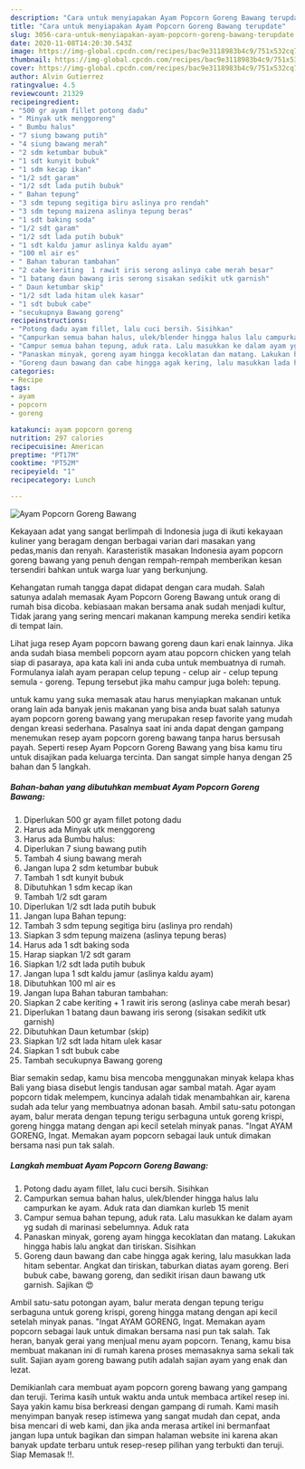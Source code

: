 ```yaml
---
description: "Cara untuk menyiapakan Ayam Popcorn Goreng Bawang terupdate"
title: "Cara untuk menyiapakan Ayam Popcorn Goreng Bawang terupdate"
slug: 3056-cara-untuk-menyiapakan-ayam-popcorn-goreng-bawang-terupdate
date: 2020-11-08T14:20:30.543Z
image: https://img-global.cpcdn.com/recipes/bac9e3118983b4c9/751x532cq70/ayam-popcorn-goreng-bawang-foto-resep-utama.jpg
thumbnail: https://img-global.cpcdn.com/recipes/bac9e3118983b4c9/751x532cq70/ayam-popcorn-goreng-bawang-foto-resep-utama.jpg
cover: https://img-global.cpcdn.com/recipes/bac9e3118983b4c9/751x532cq70/ayam-popcorn-goreng-bawang-foto-resep-utama.jpg
author: Alvin Gutierrez
ratingvalue: 4.5
reviewcount: 21329
recipeingredient:
- "500 gr ayam fillet potong dadu"
- " Minyak utk menggoreng"
- " Bumbu halus"
- "7 siung bawang putih"
- "4 siung bawang merah"
- "2 sdm ketumbar bubuk"
- "1 sdt kunyit bubuk"
- "1 sdm kecap ikan"
- "1/2 sdt garam"
- "1/2 sdt lada putih bubuk"
- " Bahan tepung"
- "3 sdm tepung segitiga biru aslinya pro rendah"
- "3 sdm tepung maizena aslinya tepung beras"
- "1 sdt baking soda"
- "1/2 sdt garam"
- "1/2 sdt lada putih bubuk"
- "1 sdt kaldu jamur aslinya kaldu ayam"
- "100 ml air es"
- " Bahan taburan tambahan"
- "2 cabe keriting  1 rawit iris serong aslinya cabe merah besar"
- "1 batang daun bawang iris serong sisakan sedikit utk garnish"
- " Daun ketumbar skip"
- "1/2 sdt lada hitam ulek kasar"
- "1 sdt bubuk cabe"
- "secukupnya Bawang goreng"
recipeinstructions:
- "Potong dadu ayam fillet, lalu cuci bersih. Sisihkan"
- "Campurkan semua bahan halus, ulek/blender hingga halus lalu campurkan ke ayam. Aduk rata dan diamkan kurleb 15 menit"
- "Campur semua bahan tepung, aduk rata. Lalu masukkan ke dalam ayam yg sudah di marinasi sebelumnya. Aduk rata"
- "Panaskan minyak, goreng ayam hingga kecoklatan dan matang. Lakukan hingga habis lalu angkat dan tiriskan. Sisihkan"
- "Goreng daun bawang dan cabe hingga agak kering, lalu masukkan lada hitam sebentar. Angkat dan tiriskan, taburkan diatas ayam goreng. Beri bubuk cabe, bawang goreng, dan sedikit irisan daun bawang utk garnish. Sajikan 😍"
categories:
- Recipe
tags:
- ayam
- popcorn
- goreng

katakunci: ayam popcorn goreng 
nutrition: 297 calories
recipecuisine: American
preptime: "PT17M"
cooktime: "PT52M"
recipeyield: "1"
recipecategory: Lunch

---
```



![Ayam Popcorn Goreng Bawang](https://img-global.cpcdn.com/recipes/bac9e3118983b4c9/751x532cq70/ayam-popcorn-goreng-bawang-foto-resep-utama.jpg)

Kekayaan adat yang sangat berlimpah di Indonesia juga di ikuti kekayaan kuliner yang beragam dengan berbagai varian dari masakan yang pedas,manis dan renyah. Karasteristik masakan Indonesia ayam popcorn goreng bawang yang penuh dengan rempah-rempah memberikan kesan tersendiri bahkan untuk warga luar yang berkunjung.


Kehangatan rumah tangga dapat didapat dengan cara mudah. Salah satunya adalah memasak Ayam Popcorn Goreng Bawang untuk orang di rumah bisa dicoba. kebiasaan makan bersama anak sudah menjadi kultur, Tidak jarang yang sering mencari makanan kampung mereka sendiri ketika di tempat lain.

Lihat juga resep Ayam popcorn bawang goreng daun kari enak lainnya. Jika anda sudah biasa membeli popcorn ayam atau popcorn chicken yang telah siap di pasaraya, apa kata kali ini anda cuba untuk membuatnya di rumah. Formulanya ialah ayam perapan celup tepung - celup air - celup tepung semula - goreng. Tepung tersebut jika mahu campur juga boleh: tepung.

untuk kamu yang suka memasak atau harus menyiapkan makanan untuk orang lain ada banyak jenis makanan yang bisa anda buat salah satunya ayam popcorn goreng bawang yang merupakan resep favorite yang mudah dengan kreasi sederhana. Pasalnya saat ini anda dapat dengan gampang menemukan resep ayam popcorn goreng bawang tanpa harus bersusah payah.
Seperti resep Ayam Popcorn Goreng Bawang yang bisa kamu tiru untuk disajikan pada keluarga tercinta. Dan sangat simple hanya dengan 25 bahan dan 5 langkah.


<!--inarticleads1-->

##### Bahan-bahan yang dibutuhkan membuat Ayam Popcorn Goreng Bawang:

1. Diperlukan 500 gr ayam fillet potong dadu
1. Harus ada  Minyak utk menggoreng
1. Harus ada  Bumbu halus:
1. Diperlukan 7 siung bawang putih
1. Tambah 4 siung bawang merah
1. Jangan lupa 2 sdm ketumbar bubuk
1. Tambah 1 sdt kunyit bubuk
1. Dibutuhkan 1 sdm kecap ikan
1. Tambah 1/2 sdt garam
1. Diperlukan 1/2 sdt lada putih bubuk
1. Jangan lupa  Bahan tepung:
1. Tambah 3 sdm tepung segitiga biru (aslinya pro rendah)
1. Siapkan 3 sdm tepung maizena (aslinya tepung beras)
1. Harus ada 1 sdt baking soda
1. Harap siapkan 1/2 sdt garam
1. Siapkan 1/2 sdt lada putih bubuk
1. Jangan lupa 1 sdt kaldu jamur (aslinya kaldu ayam)
1. Dibutuhkan 100 ml air es
1. Jangan lupa  Bahan taburan tambahan:
1. Siapkan 2 cabe keriting + 1 rawit iris serong (aslinya cabe merah besar)
1. Diperlukan 1 batang daun bawang iris serong (sisakan sedikit utk garnish)
1. Dibutuhkan  Daun ketumbar (skip)
1. Siapkan 1/2 sdt lada hitam ulek kasar
1. Siapkan 1 sdt bubuk cabe
1. Tambah secukupnya Bawang goreng


Biar semakin sedap, kamu bisa mencoba menggunakan minyak kelapa khas Bali yang biasa disebut lengis tandusan agar sambal matah. Agar ayam popcorn tidak melempem, kuncinya adalah tidak menambahkan air, karena sudah ada telur yang membuatnya adonan basah. Ambil satu-satu potongan ayam, balur merata dengan tepung terigu serbaguna untuk goreng krispi, goreng hingga matang dengan api kecil setelah minyak panas. &#34;Ingat AYAM GORENG, Ingat. Memakan ayam popcorn sebagai lauk untuk dimakan bersama nasi pun tak salah. 

<!--inarticleads2-->

##### Langkah membuat  Ayam Popcorn Goreng Bawang:

1. Potong dadu ayam fillet, lalu cuci bersih. Sisihkan
1. Campurkan semua bahan halus, ulek/blender hingga halus lalu campurkan ke ayam. Aduk rata dan diamkan kurleb 15 menit
1. Campur semua bahan tepung, aduk rata. Lalu masukkan ke dalam ayam yg sudah di marinasi sebelumnya. Aduk rata
1. Panaskan minyak, goreng ayam hingga kecoklatan dan matang. Lakukan hingga habis lalu angkat dan tiriskan. Sisihkan
1. Goreng daun bawang dan cabe hingga agak kering, lalu masukkan lada hitam sebentar. Angkat dan tiriskan, taburkan diatas ayam goreng. Beri bubuk cabe, bawang goreng, dan sedikit irisan daun bawang utk garnish. Sajikan 😍


Ambil satu-satu potongan ayam, balur merata dengan tepung terigu serbaguna untuk goreng krispi, goreng hingga matang dengan api kecil setelah minyak panas. &#34;Ingat AYAM GORENG, Ingat. Memakan ayam popcorn sebagai lauk untuk dimakan bersama nasi pun tak salah. Tak heran, banyak gerai yang menjual menu ayam popcorn. Tenang, kamu bisa membuat makanan ini di rumah karena proses memasaknya sama sekali tak sulit. Sajian ayam goreng bawang putih adalah sajian ayam yang enak dan lezat. 

Demikianlah cara membuat ayam popcorn goreng bawang yang gampang dan teruji. Terima kasih untuk waktu anda untuk membaca artikel resep ini. Saya yakin kamu bisa berkreasi dengan gampang di rumah. Kami masih menyimpan banyak resep istimewa yang sangat mudah dan cepat, anda bisa mencari di web kami, dan jika anda merasa artikel ini bermanfaat jangan lupa untuk bagikan dan simpan halaman website ini karena akan banyak update terbaru untuk resep-resep pilihan yang terbukti dan teruji. Siap Memasak !!. 
